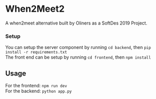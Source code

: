 # When2Meet2
A when2meet alternative built by Oliners as a SoftDes 2019 Project.
### Setup  
You can setup the server component by running
`cd backend`, then `pip install -r requirements.txt`  
The front end can be setup by running
`cd frontend`, then `npm install`

## Usage
For the frontend: `npm run dev`  
For the backend: `python app.py`
